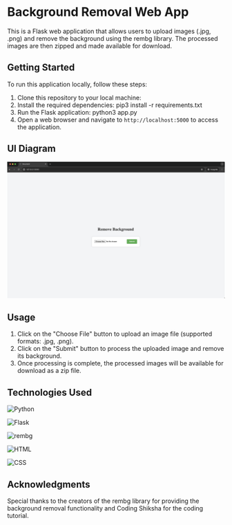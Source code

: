 # Background Removal Web App

This is a Flask web application that allows users to upload images (.jpg, .png) and remove the background using the rembg library. The processed images are then zipped and made available for download.

## Getting Started

To run this application locally, follow these steps:

1. Clone this repository to your local machine:
2. Install the required dependencies: pip3 install -r requirements.txt
3. Run the Flask application: python3 app.py
4. Open a web browser and navigate to `http://localhost:5000` to access the application.

## UI Diagram

![ui_app](./assets/UI.png)

## Usage

1. Click on the "Choose File" button to upload an image file (supported formats: .jpg, .png).
2. Click on the "Submit" button to process the uploaded image and remove its background.
3. Once processing is complete, the processed images will be available for download as a zip file.

## Technologies Used

![Python](https://img.shields.io/badge/Python-3776AB?style=for-the-badge&logo=python&logoColor=white)

![Flask](https://img.shields.io/badge/Flask-000000?style=for-the-badge&logo=flask&logoColor=white)

![rembg](https://img.shields.io/badge/rembg-000000?style=for-the-badge&logo=python&logoColor=white)

![HTML](https://img.shields.io/badge/HTML-E34F26?style=for-the-badge&logo=html5&logoColor=white)

![CSS](https://img.shields.io/badge/CSS-1572B6?style=for-the-badge&logo=css3&logoColor=white)

## Acknowledgments

Special thanks to the creators of the rembg library for providing the background removal functionality and Coding Shiksha for the coding tutorial.
